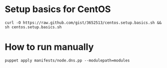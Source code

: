
# Setup basics for CentOS

    curl -O https://raw.github.com/gist/3652513/centos.setup.basics.sh && sh centos.setup.basics.sh

# How to run manually

    puppet apply manifests/node.dns.pp --modulepath=modules

    